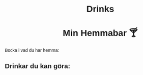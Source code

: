# Drinks
<!DOCTYPE html>
<html lang="sv">
<head>
<meta charset="UTF-8">
<meta name="viewport" content="width=device-width, initial-scale=1.0">
<title>Min Hemmabar 🍸</title>
<style>
  body { font-family: Arial; max-width: 600px; margin: auto; padding: 20px; }
  h1 { text-align: center; }
  .ingredient { display: inline-block; width: 45%; }
  .drink { background: #f3f3f3; margin: 8px 0; padding: 8px; border-radius: 5px; }
</style>
</head>
<body>
<h1>Min Hemmabar 🍸</h1>
<p>Bocka i vad du har hemma:</p>

<div id="ingredients"></div>

<h2>Drinkar du kan göra:</h2>
<div id="result"></div>

<script>
// Lista över ingredienser
const ingredients = ["Vodka", "Gin", "Rom", "Tequila", "Whiskey", "Triple sec", "Limejuice", "Tonic", "Cola", "Sodavatten", "Sockerlag", "Grädde", "Kahlúa"];

// Drinkrecept
const drinks = [
  { name: "Gin & Tonic", ingredients: ["Gin", "Tonic"] },
  { name: "Rum & Cola", ingredients: ["Rom", "Cola"] },
  { name: "Margarita", ingredients: ["Tequila", "Triple sec", "Limejuice"] },
  { name: "Whiskey Sour", ingredients: ["Whiskey", "Limejuice", "Sockerlag"] },
  { name: "White Russian", ingredients: ["Vodka", "Kahlúa", "Grädde"] },
  { name: "Vodka Soda", ingredients: ["Vodka", "Sodavatten"] },
];

// Skapa checkboxar
const ingredientDiv = document.getElementById("ingredients");
ingredients.forEach(i => {
  const label = document.createElement("label");
  label.className = "ingredient";
  label.innerHTML = `<input type="checkbox" value="${i}"> ${i}`;
  ingredientDiv.appendChild(label);
});

const resultDiv = document.getElementById("result");

// Lyssna på ändringar
ingredientDiv.addEventListener("change", updateDrinks);

function updateDrinks() {
  const selected = [...document.querySelectorAll("input:checked")].map(c => c.value);
  resultDiv.innerHTML = "";

  drinks.forEach(drink => {
    const hasAll = drink.ingredients.every(ing => selected.includes(ing));
    if (hasAll) {
      const div = document.createElement("div");
      div.className = "drink";
      div.textContent = drink.name + " ✅";
      resultDiv.appendChild(div);
    }
  });

  if (resultDiv.innerHTML === "") {
    resultDiv.textContent = "Inga kompletta drinkar än 😅";
  }
}
</script>
</body>
</html>
